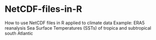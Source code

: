 # NetCDF-files-in-R
How to use NetCDF files in R applied to climate data
Example: ERA5 reanalysis Sea Surface Temperatures (SSTs) of tropica and subtropical south Atlantic

